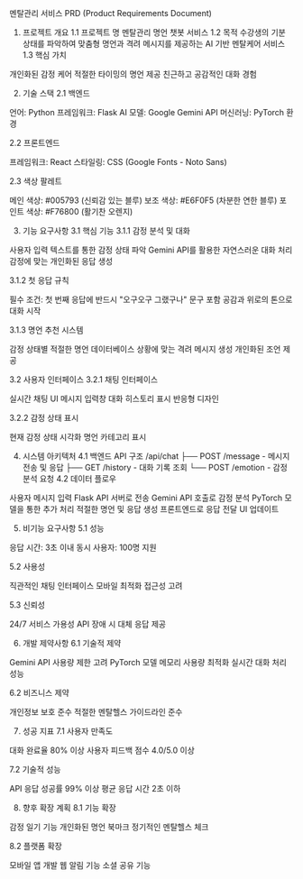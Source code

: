멘탈관리 서비스 PRD (Product Requirements Document)
1. 프로젝트 개요
1.1 프로젝트 명
멘탈관리 명언 챗봇 서비스
1.2 목적
수강생의 기분 상태를 파악하여 맞춤형 명언과 격려 메시지를 제공하는 AI 기반 멘탈케어 서비스
1.3 핵심 가치

개인화된 감정 케어
적절한 타이밍의 명언 제공
친근하고 공감적인 대화 경험

2. 기술 스택
2.1 백엔드

언어: Python
프레임워크: Flask
AI 모델: Google Gemini API
머신러닝: PyTorch 환경

2.2 프론트엔드

프레임워크: React
스타일링: CSS (Google Fonts - Noto Sans)

2.3 색상 팔레트

메인 색상: #005793 (신뢰감 있는 블루)
보조 색상: #E6F0F5 (차분한 연한 블루)
포인트 색상: #F76800 (활기찬 오렌지)

3. 기능 요구사항
3.1 핵심 기능
3.1.1 감정 분석 및 대화

사용자 입력 텍스트를 통한 감정 상태 파악
Gemini API를 활용한 자연스러운 대화 처리
감정에 맞는 개인화된 응답 생성

3.1.2 첫 응답 규칙

필수 조건: 첫 번째 응답에 반드시 "오구오구 그랬구나" 문구 포함
공감과 위로의 톤으로 대화 시작

3.1.3 명언 추천 시스템

감정 상태별 적절한 명언 데이터베이스
상황에 맞는 격려 메시지 생성
개인화된 조언 제공

3.2 사용자 인터페이스
3.2.1 채팅 인터페이스

실시간 채팅 UI
메시지 입력창
대화 히스토리 표시
반응형 디자인

3.2.2 감정 상태 표시

현재 감정 상태 시각화
명언 카테고리 표시

4. 시스템 아키텍처
4.1 백엔드 API 구조
/api/chat
├── POST /message - 메시지 전송 및 응답
├── GET /history - 대화 기록 조회
└── POST /emotion - 감정 분석 요청
4.2 데이터 플로우

사용자 메시지 입력
Flask API 서버로 전송
Gemini API 호출로 감정 분석
PyTorch 모델을 통한 추가 처리
적절한 명언 및 응답 생성
프론트엔드로 응답 전달
UI 업데이트

5. 비기능 요구사항
5.1 성능

응답 시간: 3초 이내
동시 사용자: 100명 지원

5.2 사용성

직관적인 채팅 인터페이스
모바일 최적화
접근성 고려

5.3 신뢰성

24/7 서비스 가용성
API 장애 시 대체 응답 제공

6. 개발 제약사항
6.1 기술적 제약

Gemini API 사용량 제한 고려
PyTorch 모델 메모리 사용량 최적화
실시간 대화 처리 성능

6.2 비즈니스 제약

개인정보 보호 준수
적절한 멘탈헬스 가이드라인 준수

7. 성공 지표
7.1 사용자 만족도

대화 완료율 80% 이상
사용자 피드백 점수 4.0/5.0 이상

7.2 기술적 성능

API 응답 성공률 99% 이상
평균 응답 시간 2초 이하

8. 향후 확장 계획
8.1 기능 확장

감정 일기 기능
개인화된 명언 북마크
정기적인 멘탈헬스 체크

8.2 플랫폼 확장

모바일 앱 개발
웹 알림 기능
소셜 공유 기능